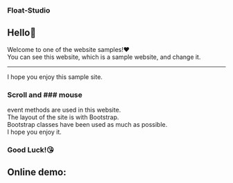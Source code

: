 ### Float-Studio


## Hello👋 <br>
Welcome to one of the website samples!❤️<br>
You can see this website, which is a sample website, and change it. <br>
<hr>
I hope you enjoy this sample site.<br>

### Scroll and ### mouse 
event methods are used in this website.<br>
The layout of the site is with Bootstrap.<br>
Bootstrap classes have been used as much as possible.<br>
I hope you enjoy it.<br>

### Good Luck!😘
## Online demo:
